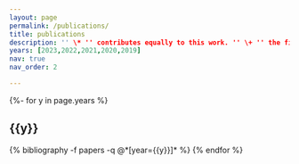```yaml
---
layout: page
permalink: /publications/
title: publications
description: '' \* '' contributes equally to this work. '' \+ '' the first author is my guided student.
years: [2023,2022,2021,2020,2019]
nav: true
nav_order: 2

---
```

<!-- _pages/publications.md -->
<div class="publications">

{%- for y in page.years %}
  <h2 class="year">{{y}}</h2>
  {% bibliography -f papers -q @*[year={{y}}]* %}
{% endfor %}

</div>
